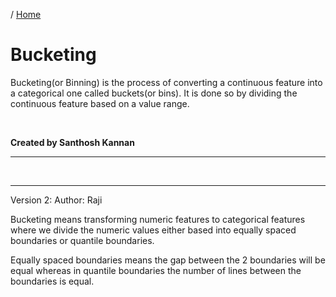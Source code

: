 / [Home](index.md)

# Bucketing

Bucketing(or Binning) is the process of converting a continuous feature into a categorical one called buckets(or bins). It is done so by dividing the continuous feature based on a value range.

<br>

**Created by Santhosh Kannan**

---

<br>
<hr />

Version 2: 
Author: Raji

Bucketing means transforming numeric features to categorical features where we divide the numeric values either based into equally spaced boundaries or quantile boundaries.

Equally spaced boundaries means the gap between the 2 boundaries will be equal whereas in quantile boundaries the number of lines between the boundaries is equal.
